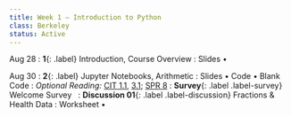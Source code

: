 ```yaml
---
title: Week 1 — Introduction to Python
class: Berkeley
status: Active
---
```


Aug 28
: **1**{: .label} Introduction, Course Overview
  : Slides &#8226;



Aug 30
: **2**{: .label} Jupyter Notebooks, Arithmetic
  : Slides &#8226; Code &#8226; Blank Code
: *Optional Reading:* [CIT 1.1](https://inferentialthinking.com/chapters/01/1/intro.html), [3.1](https://inferentialthinking.com/chapters/03/1/Expressions.html); [SPR 8](https://cs.stanford.edu/people/nick/py/python-math.html)
: **Survey**{: .label .label-survey} Welcome Survey &nbsp;
: **Discussion 01**{: .label .label-discussion} Fractions & Health Data
  : Worksheet &#8226; 
  <!--[Solutions](./assignments/disc01-sols.pdf) -->
